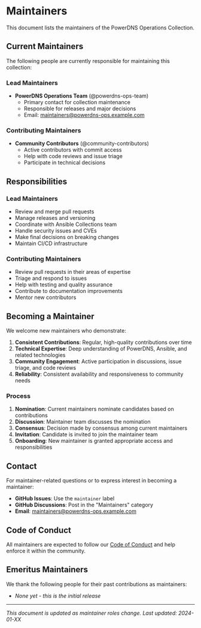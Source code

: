 # Maintainers

This document lists the maintainers of the PowerDNS Operations Collection.

## Current Maintainers

The following people are currently responsible for maintaining this collection:

### Lead Maintainers

- **PowerDNS Operations Team** (@powerdns-ops-team)
  - Primary contact for collection maintenance
  - Responsible for releases and major decisions
  - Email: maintainers@powerdns-ops.example.com

### Contributing Maintainers

- **Community Contributors** (@community-contributors)
  - Active contributors with commit access
  - Help with code reviews and issue triage
  - Participate in technical decisions

## Responsibilities

### Lead Maintainers
- Review and merge pull requests
- Manage releases and versioning
- Coordinate with Ansible Collections team
- Handle security issues and CVEs
- Make final decisions on breaking changes
- Maintain CI/CD infrastructure

### Contributing Maintainers
- Review pull requests in their areas of expertise
- Triage and respond to issues
- Help with testing and quality assurance
- Contribute to documentation improvements
- Mentor new contributors

## Becoming a Maintainer

We welcome new maintainers who demonstrate:

1. **Consistent Contributions**: Regular, high-quality contributions over time
2. **Technical Expertise**: Deep understanding of PowerDNS, Ansible, and related technologies
3. **Community Engagement**: Active participation in discussions, issue triage, and code reviews
4. **Reliability**: Consistent availability and responsiveness to community needs

### Process

1. **Nomination**: Current maintainers nominate candidates based on contributions
2. **Discussion**: Maintainer team discusses the nomination
3. **Consensus**: Decision made by consensus among current maintainers
4. **Invitation**: Candidate is invited to join the maintainer team
5. **Onboarding**: New maintainer is granted appropriate access and responsibilities

## Contact

For maintainer-related questions or to express interest in becoming a maintainer:

- **GitHub Issues**: Use the `maintainer` label
- **GitHub Discussions**: Post in the "Maintainers" category
- **Email**: maintainers@powerdns-ops.example.com

## Code of Conduct

All maintainers are expected to follow our [Code of Conduct](CODE_OF_CONDUCT.md) and help enforce it within the community.

## Emeritus Maintainers

We thank the following people for their past contributions as maintainers:

- *None yet - this is the initial release*

---

*This document is updated as maintainer roles change. Last updated: 2024-01-XX*
